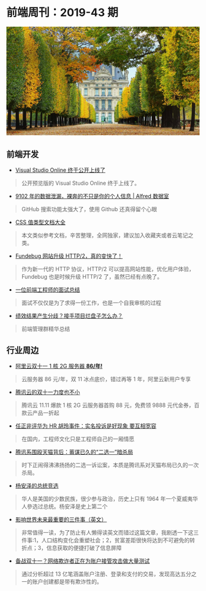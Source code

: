 # 前端周刊：2019-43 期

[![](../img/bing/20191107.png?imageMogr2/thumbnail/960x)](https://cn.bing.com/search?q=杜乐丽花园)

## 前端开发

- [Visual Studio Online 终于公开上线了](https://www.oschina.net/news/111077/visual-studio-online)

> 公开预览版的 Visual Studio Online 终于上线了。

- [9102 年的数据泄漏，裸奔的不只是你的个人信息 | Alfred 数据室](https://mp.weixin.qq.com/s?__biz=MzIyMDExNjE0Mg==&mid=2247484126&idx=1&sn=11c284b8815d24f441187d83c9cc08a5)

> GitHub 搜索功能太强大了，使用 Github 还真得留个心眼

- [CSS 值类型文档大全](https://www.zhangxinxu.com/wordpress/2019/11/css-value-type/)

> 本文类似参考文档，辛苦整理，全网独家，建议加入收藏夹或者云笔记之类。

- [Fundebug 网站升级 HTTP/2，真的变快了！](https://blog.fundebug.com/2019/10/28/speedup-fundebug-by-using-http2/)

> 作为新一代的 HTTP 协议，HTTP/2 可以提高网站性能，优化用户体验，Fundebug 也是时候升级 HTTP/2 了，虽然已经有点晚了。

- [一位前端工程师的面试总结](https://4ark.me/post/27a6e4df.html)

> 面试不仅仅是为了求得一份工作，也是一个自我审核的过程

- [绩效结果产生分歧？接手项目烂盘子怎么办？](https://www.yuque.com/iscott/tl/ymgs2c)

> 前端管理群精华总结

## 行业周边

- [阿里云双十一 1 核 2G 服务器 **86/年!**](https://www.aliyun.com/1111/2019/group-buying-share?ptCode=9D298960E551E698B37AE7BB83BCB271647C88CF896EF535&userCode=y31qmczl&share_source=copy_link)

> 云服务器 86 元/年，双 11 冰点底价，错过再等 1 年，阿里云新用户专享

- [腾讯云的双十一力度也不小](https://cloud.tencent.com/act/cps/redirect?redirect=1050&cps_key=55b0d6026f97f5980bceec15fcefa0af&from=console)

> 腾讯云 11.11 爆款 1 核 2G 云服务器首购 88 元，免费领 9888 元代金券，百款云产品一折起

- [任正非评华为 HR 胡玲事件：实名投诉是好现象 要互相宽容](https://www.cnbeta.com/articles/tech/907103.htm)

> 在国内，工程师文化只是工程师自己的一厢情愿

- [腾讯系围殴天猫背后：蓄谋已久的“二选一”暗杀局](https://www.tmtpost.com/4185632.html)

> 时下正闹得沸沸扬扬的二选一诉讼案，本质是腾讯系对天猫布局已久的一次杀局。

- [杨安泽的总统竞选](http://www.ruanyifeng.com/blog/2019/11/andrew-yang.html)

> 华人是美国的少数民族，很少参与政治，历史上只有 1964 年一个夏威夷华人參选过总统。杨安泽是史上第二个

- [影响世界未来最重要的三件事（英文）](https://www.collaborativefund.com/blog/three-big-things-the-most-important-forces-shaping-the-world/)

> 非常值得一读，为了防止有人懒得读英文而错过这篇文章，我剧透一下这三件事:1，人口结构变化会重塑社会；2，贫富差距很快将达到不可避免的转折点；3，信息获取的便捷打破了信息屏障

- [备战双十一？网络欺诈者正在为账户接管攻击做大量测试](https://www.freebuf.com/articles/paper/219649.html)

> 通过分析超过 13 亿笔涵盖账户注册、登录和支付的交易，发现高达五分之一的账户创建都是带有欺诈性的。
